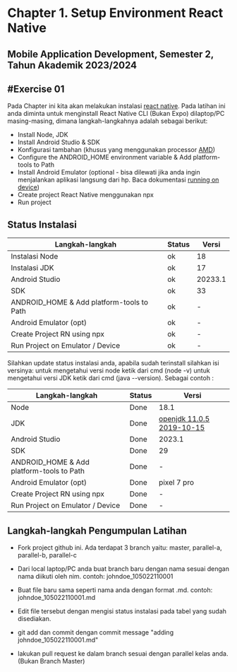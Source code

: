 # Chapter 1. Setup Environment React Native

## Mobile Application Development, Semester 2, Tahun Akademik 2023/2024

## #Exercise 01

Pada Chapter ini kita akan melakukan instalasi [react native]. Pada latihan ini anda diminta untuk menginstall React Native CLI (Bukan Expo) dilaptop/PC masing-masing, dimana langkah-langkahnya adalah sebagai berikut:

- Install Node, JDK
- Install Android Studio & SDK
- Konfigurasi tambahan (khusus yang menggunakan processor [AMD])
- Configure the ANDROID_HOME environment variable & Add platform-tools to Path
- Install Android Emulator (optional - bisa dilewati jika anda ingin menjalankan aplikasi langsung dari hp. Baca dokumentasi [running on device])
- Create project React Native menggunakan npx
- Run project

## Status Instalasi

| Langkah-langkah                           | Status | Versi |
| ----------------------------------------- | ------ | ----- |
| Instalasi Node                            |    ok  |   18  |
| Instalasi JDK                             |   ok   |   17  |
| Android Studio                            |   ok   |   20233.1    |
| SDK                                       |   ok     |   33  |
| ANDROID_HOME & Add platform-tools to Path |  ok      | -     |
| Android Emulator (opt)                    |    ok    | -     |
| Create Project RN using npx               |   ok     | -     |
| Run Project on Emulator / Device          |    ok    | -     |

Silahkan update status instalasi anda, apabila sudah terinstall silahkan isi versinya:
untuk mengetahui versi node ketik dari cmd (node -v) untuk mengetahui versi JDK ketik dari cmd (java --version).
Sebagai contoh :

| Langkah-langkah                           | Status | Versi                       |
| ----------------------------------------- | ------ | --------------------------- |
| Node                                      | Done   | 18.1                     |
| JDK                                       | Done   | [openjdk 11.0.5 2019-10-15] |
| Android Studio                            | Done   | 2023.1                        |
| SDK                                       | Done   | 29                          |
| ANDROID_HOME & Add platform-tools to Path | Done   | -                           |
| Android Emulator (opt)                    | Done   | pixel 7 pro           |
| Create Project RN using npx               | Done   | -                           |
| Run Project on Emulator / Device          | Done   | -                           |

## Langkah-langkah Pengumpulan Latihan

- Fork project github ini. Ada terdapat 3 branch yaitu: master, parallel-a, parallel-b, parallel-c
- Dari local laptop/PC anda buat branch baru dengan nama sesuai dengan nama diikuti oleh nim. contoh: johndoe_105022110001
- Buat file baru sama seperti nama anda dengan format .md. contoh: johndoe_105022110001.md
- Edit file tersebut dengan mengisi status instalasi pada tabel yang sudah disediakan.
- git add dan commit dengan commit message "adding johndoe_105022110001.md"
- lakukan pull request ke dalam branch sesuai dengan parallel kelas anda. (Bukan Branch Master)

  [react native]: https://reactnative.dev/docs/environment-setup
  [running on device]: https://reactnative.dev/docs/running-on-device
  [amd]: https://android-developers.googleblog.com/2018/07/android-emulator-amd-processor-hyper-v.html
  [openjdk 11.0.5 2019-10-15]: https://docs.aws.amazon.com/corretto/latest/corretto-11-ug/downloads-list.html
